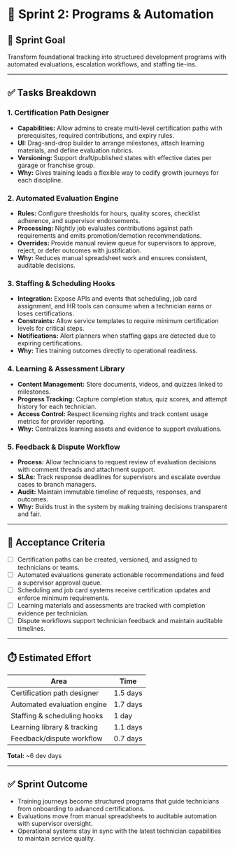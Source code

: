 # 🔄 Sprint 2: Programs & Automation

## 🎯 Sprint Goal
Transform foundational tracking into structured development programs with automated evaluations, escalation workflows, and staffing tie-ins.

---

## ✅ Tasks Breakdown

### 1. Certification Path Designer
- **Capabilities:** Allow admins to create multi-level certification paths with prerequisites, required contributions, and expiry rules.
- **UI:** Drag-and-drop builder to arrange milestones, attach learning materials, and define evaluation rubrics.
- **Versioning:** Support draft/published states with effective dates per garage or franchise group.
- **Why:** Gives training leads a flexible way to codify growth journeys for each discipline.

### 2. Automated Evaluation Engine
- **Rules:** Configure thresholds for hours, quality scores, checklist adherence, and supervisor endorsements.
- **Processing:** Nightly job evaluates contributions against path requirements and emits promotion/demotion recommendations.
- **Overrides:** Provide manual review queue for supervisors to approve, reject, or defer outcomes with justification.
- **Why:** Reduces manual spreadsheet work and ensures consistent, auditable decisions.

### 3. Staffing & Scheduling Hooks
- **Integration:** Expose APIs and events that scheduling, job card assignment, and HR tools can consume when a technician earns or loses certifications.
- **Constraints:** Allow service templates to require minimum certification levels for critical steps.
- **Notifications:** Alert planners when staffing gaps are detected due to expiring certifications.
- **Why:** Ties training outcomes directly to operational readiness.

### 4. Learning & Assessment Library
- **Content Management:** Store documents, videos, and quizzes linked to milestones.
- **Progress Tracking:** Capture completion status, quiz scores, and attempt history for each technician.
- **Access Control:** Respect licensing rights and track content usage metrics for provider reporting.
- **Why:** Centralizes learning assets and evidence to support evaluations.

### 5. Feedback & Dispute Workflow
- **Process:** Allow technicians to request review of evaluation decisions with comment threads and attachment support.
- **SLAs:** Track response deadlines for supervisors and escalate overdue cases to branch managers.
- **Audit:** Maintain immutable timeline of requests, responses, and outcomes.
- **Why:** Builds trust in the system by making training decisions transparent and fair.

---

## 📌 Acceptance Criteria
- [ ] Certification paths can be created, versioned, and assigned to technicians or teams.
- [ ] Automated evaluations generate actionable recommendations and feed a supervisor approval queue.
- [ ] Scheduling and job card systems receive certification updates and enforce minimum requirements.
- [ ] Learning materials and assessments are tracked with completion evidence per technician.
- [ ] Dispute workflows support technician feedback and maintain auditable timelines.

---

## ⏱️ Estimated Effort
| Area | Time |
|------|------|
| Certification path designer | 1.5 days |
| Automated evaluation engine | 1.7 days |
| Staffing & scheduling hooks | 1 day |
| Learning library & tracking | 1.1 days |
| Feedback/dispute workflow | 0.7 days |

**Total:** ~6 dev days

---

## ✅ Sprint Outcome
- Training journeys become structured programs that guide technicians from onboarding to advanced certifications.
- Evaluations move from manual spreadsheets to auditable automation with supervisor oversight.
- Operational systems stay in sync with the latest technician capabilities to maintain service quality.
